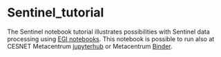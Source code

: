 # Sentinel_tutorial

The Sentinel notebook tutorial illustrates possibilities with Sentinel data processing using [EGI notebooks](https://notebooks.egi.eu). This notebook is possible to run also at CESNET Metacentrum [jupyterhub](https://jupyter.cloud.metacentrum.cz/hub/login) or Metacentrum [Binder]( https://jupyter.cloud.metacentrum.cz:8443). 
